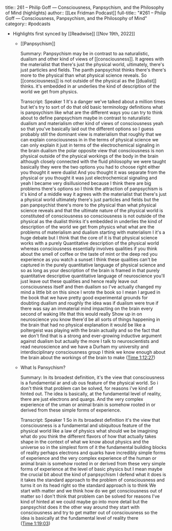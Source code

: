 title:: 261 – Philip Goff —  Consciousness, Panpsychism, and the Philosophy of Mind (highlights)
author:: [[Lex Fridman Podcast]]
full-title:: "\#261 – Philip Goff —  Consciousness, Panpsychism, and the Philosophy of Mind"
category:: #podcasts

- Highlights first synced by [[Readwise]] [[Nov 19th, 2022]]
	- [[Panpsychism]]
	  
	  Summary:
	  Panpsychism may be in contrast to aa naturalistic, dualism and other kind of views of [[consciousness]]. It agrees with the materialist that there's just the physical world, ultimately, there's just particles and fields. The panth panpsychist thinks there's there's more to the physical than what physical science reveals. So [[consciousness]] is not outside of the physical as the [[dualist]] thinks. it's embedded in ar underlies the kind of description of the world we get from physics.
	  
	  Transcript:
	  Speaker 1
	  It's a danger we've talked about a million times but let's try to sort of do that old basic terminology definitions what is panpsychism like what are the different ways you can try to think about to define panpsychism maybe in contrast to naturalistic dualism and materialism other kind of views of consciousness yeah so that you've basically laid out the different options so I guess probably still the dominant view is materialism that roughly that we can explain consciousness in in the terms of physical science we can only explain it just in terms of the electrochemical signaling in the brain dualism the polar opposite view that consciousness is non physical outside of the physical workings of the body in the brain although closely connected with the fluid philosophy we were taught basically they were the two options you had to choose right either you thought it were dualist And you thought it was separate from the physical or you thought it was just electrochemical signaling and yeah I became very disillusioned because I think there are big problems there's options so I think the attraction of panpsychism is it's kind of a middle way it agrees with the materialist that there's just a physical world ultimately there's just particles and fields but the pan panpsychist there's more to the physical than what physical science reveals and that the ultimate nature of the physical world is constituted of consciousness so consciousness is not outside of the physical as the dualist thinks it's embedded in underlies the kind of description of the world we get from physics what what are the problems of materialism and dualism starting with materialism I it's a huge debate but I think that the core of it is that physical science works with a purely Quantitative description of the physical world whereas consciousness essentially involves qualities if you think about the smell of coffee or the taste of mint or the deep red you experience as you watch a sunset I think these qualities can't be captured in the purely quantitative language of physical science and so as long as your description of the brain is framed in that purely quantitative descriptive quantitative language of neuroscience you'll just leave out these qualities and hence really leave out consciousness itself and then dualism so I've actually changed my mind a little bit on this since I wrote the book so I mean I argued in the book that we have pretty good experimental grounds for doubting dualism and roughly the idea was if dualism were true if there was say an immaterial mind impacting on the brain every second of waking life that this would really Show up in on neuroscience you know there'd be all sorts of things happening in the brain that had no physical explanation it would be like a poltergeist was playing with the brain actually and so the fact that we don't find that is a strong and ever-growing inductive argument against dualism but actually the more I talk to neuroscientists and read neuroscience and we have a Durham my university and interdisciplinary consciousness group I think we know enough about the brain about the workings of the brain to make ([Time 1:12:27](https://share.snipd.com/snip/986bf024-261c-4437-9130-226c0b3784f9))
	- What Is Pansychism?
	  
	  Summary:
	  In its broadest definition, it's the view that consciousness is a fundamental ar and ub ous feature of the physical world. So i don't think that problem can be solved, for reasons i've kind of hinted out. The idea is basically, at the fundamental level of reality, there are just electrons and quargs. And the very complex experience of the uman or animal brain is somehow rooted in or derived from these simple forms of experience.
	  
	  Transcript:
	  Speaker 1
	  So in its broadest definition it's the view that consciousness is a fundamental and ubiquitous feature of the physical world like a law of physics what should we be imagining what do you think the different flavors of how that actually takes shape in the context of what we know about physics and the universe so in the simplest form of it the fundamental building blocks of reality perhaps electrons and quarks have incredibly simple forms of experience and the very complex experience of the human or animal brain is somehow rooted in or derived from these very simple forms of experience at the level of basic physics but I mean maybe the crucial bit about the kind of panpsychism I defend what it does is it takes the standard approach to the problem of consciousness and turns it on its head right so the standard approach is to think We start with matter and we think how do we get consciousness out of matter so I don't think that problem can be solved for reasons I've kind of hinted at we could maybe go into more detail but the panpsychist does it the other way around they start with consciousness and try to get matter out of consciousness so the idea is basically at the fundamental level of reality there ([Time 1:19:03](https://share.snipd.com/snip/dc495461-01f8-4fe3-b923-e8b314283542))